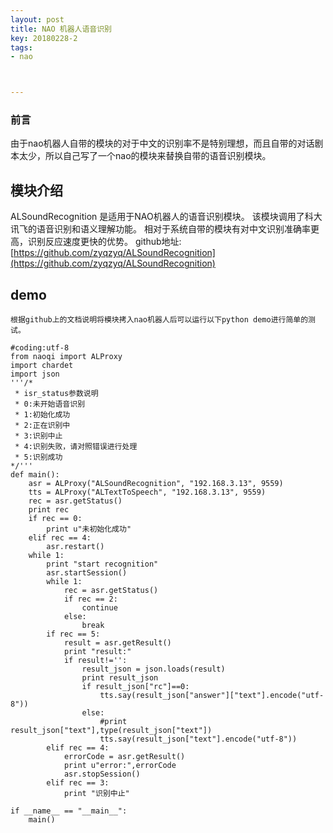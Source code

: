 ```yaml
---
layout: post
title: NAO 机器人语音识别
key: 20180228-2
tags:
- nao



---
```


### 前言
由于nao机器人自带的模块的对于中文的识别率不是特别理想，而且自带的对话剧本太少，所以自己写了一个nao的模块来替换自带的语音识别模块。

## 模块介绍
ALSoundRecognition 是适用于NAO机器人的语音识别模块。
该模块调用了科大讯飞的语音识别和语义理解功能。
相对于系统自带的模块有对中文识别准确率更高，识别反应速度更快的优势。
github地址:[https://github.com/zyqzyq/ALSoundRecognition](https://github.com/zyqzyq/ALSoundRecognition)
	
## demo 
	根据github上的文档说明将模块拷入nao机器人后可以运行以下python demo进行简单的测试。
	

```
#coding:utf-8
from naoqi import ALProxy
import chardet
import json
'''/*
 * isr_status参数说明
 * 0:未开始语音识别
 * 1:初始化成功
 * 2:正在识别中
 * 3:识别中止
 * 4:识别失败，请对照错误进行处理
 * 5:识别成功
*/'''
def main():
    asr = ALProxy("ALSoundRecognition", "192.168.3.13", 9559)
    tts = ALProxy("ALTextToSpeech", "192.168.3.13", 9559)
    rec = asr.getStatus()
    print rec
    if rec == 0:
        print u"未初始化成功"
    elif rec == 4:
        asr.restart()
    while 1:
        print "start recognition"
        asr.startSession()
        while 1:
            rec = asr.getStatus()
            if rec == 2:
                continue
            else:
                break
        if rec == 5:
            result = asr.getResult()
            print "result:"
            if result!='':
                result_json = json.loads(result)
                print result_json
                if result_json["rc"]==0:
                    tts.say(result_json["answer"]["text"].encode("utf-8"))
                else:
                    #print result_json["text"],type(result_json["text"])
                    tts.say(result_json["text"].encode("utf-8"))
        elif rec == 4:
            errorCode = asr.getResult()
            print u"error:",errorCode
            asr.stopSession()
        elif rec == 3:
            print "识别中止"
 
if __name__ == "__main__":
    main()
```